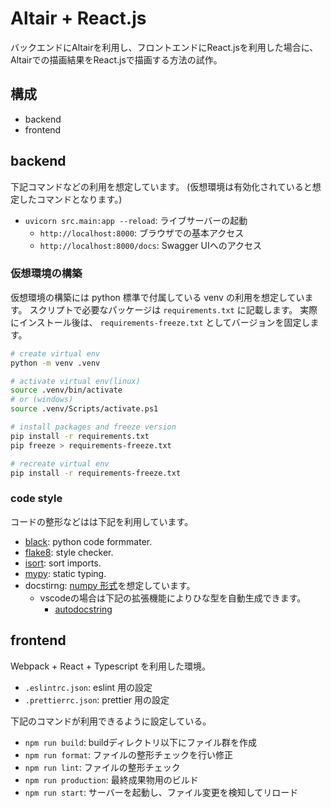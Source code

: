 # Altair + React.js

バックエンドにAltairを利用し、フロントエンドにReact.jsを利用した場合に、
Altairでの描画結果をReact.jsで描画する方法の試作。

## 構成

- backend
- frontend

## backend

下記コマンドなどの利用を想定しています。
(仮想環境は有効化されていると想定したコマンドとなります。)

- `uvicorn src.main:app --reload`: ライブサーバーの起動
  - `http://localhost:8000`: ブラウザでの基本アクセス
  - `http://localhost:8000/docs`: Swagger UIへのアクセス

### 仮想環境の構築

仮想環境の構築には python 標準で付属している venv の利用を想定しています。
スクリプトで必要なパッケージは `requirements.txt` に記載します。
実際にインストール後は、 `requirements-freeze.txt` としてバージョンを固定します。

```sh
# create virtual env
python -m venv .venv

# activate virtual env(linux)
source .venv/bin/activate
# or (windows)
source .venv/Scripts/activate.ps1

# install packages and freeze version
pip install -r requirements.txt
pip freeze > requirements-freeze.txt

# recreate virtual env
pip install -r requirements-freeze.txt
```

### code style

コードの整形などはは下記を利用しています。

- [black](https://github.com/psf/black): python code formmater.
- [flake8](https://github.com/PyCQA/flake8): style checker.
- [isort](https://github.com/PyCQA/isort): sort imports.
- [mypy](https://github.com/python/mypy): static typing.
- docstirng: [numpy 形式](https://numpydoc.readthedocs.io/en/latest/format.html)を想定しています。
  - vscodeの場合は下記の拡張機能によりひな型を自動生成できます。
    - [autodocstring](https://marketplace.visualstudio.com/items?itemName=njpwerner.autodocstring)

## frontend

Webpack + React + Typescript を利用した環境。

- `.eslintrc.json`: eslint 用の設定
- `.prettierrc.json`: prettier 用の設定

下記のコマンドが利用できるように設定している。

- `npm run build`: buildディレクトリ以下にファイル群を作成
- `npm run format`: ファイルの整形チェックを行い修正
- `npm run lint`: ファイルの整形チェック
- `npm run production`: 最終成果物用のビルド
- `npm run start`: サーバーを起動し、ファイル変更を検知してリロード
